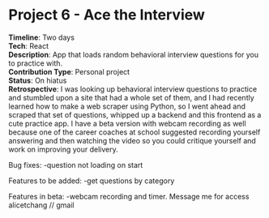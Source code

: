 # Project 6 - Ace the Interview 
**Timeline**: Two days  
**Tech**: React  
**Description**: App that loads random behavioral interview questions for you to practice with.     
**Contribution Type**: Personal project  
**Status**: On hiatus  
**Retrospective**: I was looking up behavioral interview questions to practice and stumbled upon a site that had a whole set of them, and I had recently learned how to make a web scraper using Python, so I went ahead and scraped that set of questions, whipped up a backend and this frontend as a cute practice app. I have a beta version with webcam recording as well because one of the career coaches at school suggested recording yourself answering and then watching the video so you could critique yourself and work on improving your delivery. 

Bug fixes:
  -question not loading on start

Features to be added:
  -get questions by category
  
Features in beta:
 -webcam recording and timer. Message me for access alicetchang // gmail
